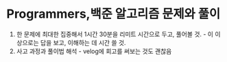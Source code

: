 # Programmers,백준 알고리즘 문제와 풀이

1. 한 문제에 최대한 집중해서 1시간 30분을 리미트 시간으로 두고, 풀어볼 것. - 이 이상으로는 답을 보고, 이해하는 데 시간 쓸 것.
2. 사고 과정과 풀이법 해석 - velog에 회고를 써보는 것도 괜찮음
